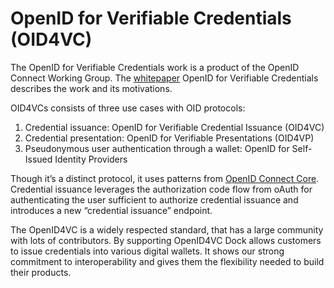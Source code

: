 # OpenID for Verifiable Credentials (OID4VC)

The OpenID for Verifiable Credentials work is a product of the OpenID Connect Working Group. The [whitepaper](https://openid.net/wordpress-content/uploads/2022/06/OIDF-Whitepaper\_OpenID-for-Verifiable-Credentials-V2\_2022-06-23.pdf) OpenID for Verifiable Credentials describes the work and its motivations.

OID4VCs consists of three use cases with OID protocols:

1. Credential issuance: OpenID for Verifiable Credential Issuance (OID4VC)
2. Credential presentation: OpenID for Verifiable Presentations (OID4VP)
3. Pseudonymous user authentication through a wallet: OpenID for Self-Issued Identity Providers

Though it’s a distinct protocol, it uses patterns from [OpenID Connect Core](https://openid.net/specs/openid-connect-core-1\_0-final.html). Credential issuance leverages the authorization code flow from oAuth for authenticating the user sufficient to authorize credential issuance and introduces a new “credential issuance” endpoint.&#x20;

The OpenID4VC is a widely respected standard, that has a large community with lots of contributors. By supporting OpenID4VC Dock allows customers to issue credentials into various digital wallets. It shows our strong commitment to interoperability and gives them the flexibility needed to build their products.
